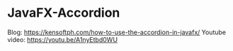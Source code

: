# JavaFX-Accordion

Blog: https://kensoftph.com/how-to-use-the-accordion-in-javafx/
Youtube video: https://youtu.be/A1nyEtbd0WU
